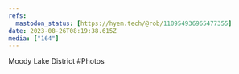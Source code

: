 ```yaml
---
refs:
  mastodon_status: [https://hyem.tech/@rob/110954936965477355]
date: 2023-08-26T08:19:38.615Z
media: ["164"]
---
```


Moody Lake District #Photos
